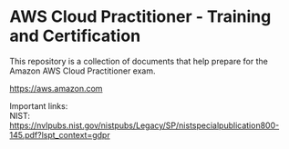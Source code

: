# AWS Cloud Practitioner - Training and Certification
This repository is a collection of documents that help prepare for the Amazon AWS Cloud Practitioner exam.

https://aws.amazon.com  

  
Important links:  
NIST: https://nvlpubs.nist.gov/nistpubs/Legacy/SP/nistspecialpublication800-145.pdf?lspt_context=gdpr
